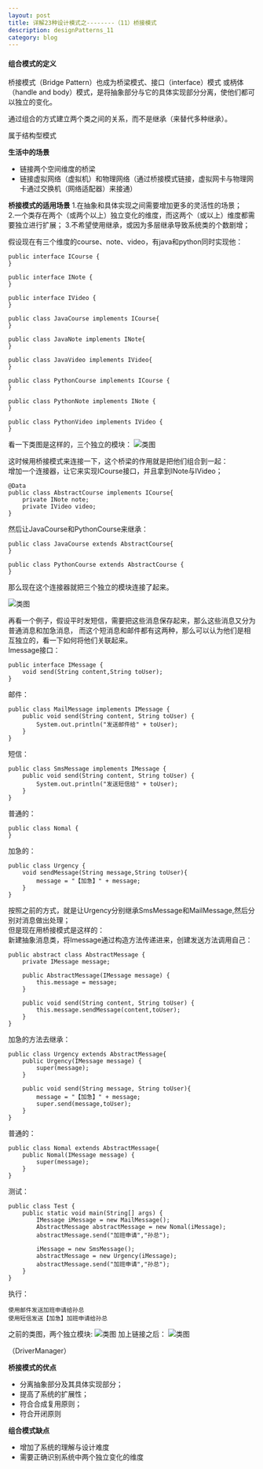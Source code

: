 ```yaml
---
layout: post
title: 详解23种设计模式之--------（11）桥接模式
description: designPatterns_11
category: blog
---
```


#### 组合模式的定义
桥接模式（Bridge Pattern）也成为桥梁模式、接口（interface）模式
或柄体（handle and body）模式，是将抽象部分与它的具体实现部分分离，使他们都可以独立的变化。

通过组合的方式建立两个类之间的关系，而不是继承（来替代多种继承）。

属于结构型模式

**生活中的场景**
* 链接两个空间维度的桥梁
* 链接虚拟网络（虚拟机）和物理网络（通过桥接模式链接，虚拟网卡与物理网卡通过交换机（网络适配器）来接通）

**桥接模式的适用场景**
1.在抽象和具体实现之间需要增加更多的灵活性的场景；  
2.一个类存在两个（或两个以上）独立变化的维度，而这两个（或以上）维度都需要独立进行扩展；
3.不希望使用继承，或因为多层继承导致系统类的个数剧增；

假设现在有三个维度的course、note、video，有java和python同时实现他：
```
public interface ICourse {
}
```
```
public interface INote {
}
```
```
public interface IVideo {
}
```
```
public class JavaCourse implements ICourse{
}
```
```
public class JavaNote implements INote{
}
```
```
public class JavaVideo implements IVideo{
}
```
```
public class PythonCourse implements ICourse {
}
```
```
public class PythonNote implements INote {
}
```
```
public class PythonVideo implements IVideo {
}
```
看一下类图是这样的，三个独立的模块：
![类图](/images/designPattern/11-1.PNG)  

这时候用桥接模式来连接一下，这个桥梁的作用就是把他们组合到一起：  
增加一个连接器，让它来实现ICourse接口，并且拿到INote与IVideo；
```
@Data
public class AbstractCourse implements ICourse{
    private INote note;
    private IVideo video;
}
```
然后让JavaCourse和PythonCourse来继承：
```
public class JavaCourse extends AbstractCourse{
}
```
```
public class PythonCourse extends AbstractCourse {
}
```
那么现在这个连接器就把三个独立的模块连接了起来。

![类图](/images/designPattern/11-2.PNG)  


再看一个例子，假设平时发短信，需要把这些消息保存起来，那么这些消息又分为普通消息和加急消息，
而这个短消息和邮件都有这两种，那么可以认为他们是相互独立的，看一下如何将他们关联起来。  
Imessage接口：
```
public interface IMessage {
    void send(String content,String toUser);
}
```
邮件：
```
public class MailMessage implements IMessage {
    public void send(String content, String toUser) {
        System.out.println("发送邮件给" + toUser);
    }
}
```
短信：
```
public class SmsMessage implements IMessage {
    public void send(String content, String toUser) {
        System.out.println("发送短信给" + toUser);
    }
}
```
普通的：
```
public class Nomal {
}
```
加急的：
```
public class Urgency {
    void sendMessage(String message,String toUser){
        message = "【加急】" + message;
    }
}
```
按照之前的方式，就是让Urgency分别继承SmsMessage和MailMessage,然后分别对消息做出处理；  
但是现在用桥接模式是这样的：  
新建抽象消息类，将Imessage通过构造方法传递进来，创建发送方法调用自己：
```
public abstract class AbstractMessage {
    private IMessage message;

    public AbstractMessage(IMessage message) {
        this.message = message;
    }

    public void send(String content, String toUser) {
        this.message.sendMessage(content,toUser);
    }
}
```
加急的方法去继承：
```
public class Urgency extends AbstractMessage{
    public Urgency(IMessage message) {
        super(message);
    }

    public void send(String message, String toUser){
        message = "【加急】" + message;
        super.send(message,toUser);
    }
}
```
普通的：
```
public class Nomal extends AbstractMessage{
    public Nomal(IMessage message) {
        super(message);
    }
}
```
测试：
```
public class Test {
    public static void main(String[] args) {
        IMessage iMessage = new MailMessage();
        AbstractMessage abstractMessage = new Nomal(iMessage);
        abstractMessage.send("加班申请","孙总");

        iMessage = new SmsMessage();
        abstractMessage = new Urgency(iMessage);
        abstractMessage.send("加班申请","孙总");
    }
}
```
执行：
```
使用邮件发送加班申请给孙总
使用短信发送【加急】加班申请给孙总
```
之前的类图，两个独立模块:
![类图](/images/designPattern/11-3.PNG) 
加上链接之后：
![类图](/images/designPattern/11-4.PNG) 


（DriverManager）


**桥接模式的优点**
* 分离抽象部分及其具体实现部分；
* 提高了系统的扩展性；
* 符合合成复用原则；
* 符合开闭原则

**组合模式缺点**
* 增加了系统的理解与设计难度
* 需要正确识别系统中两个独立变化的维度
